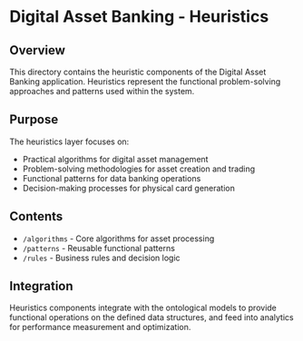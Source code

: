 # Digital Asset Banking - Heuristics

## Overview

This directory contains the heuristic components of the Digital Asset Banking application. Heuristics represent the functional problem-solving approaches and patterns used within the system.

## Purpose

The heuristics layer focuses on:

- Practical algorithms for digital asset management
- Problem-solving methodologies for asset creation and trading
- Functional patterns for data banking operations
- Decision-making processes for physical card generation

## Contents

- `/algorithms` - Core algorithms for asset processing
- `/patterns` - Reusable functional patterns
- `/rules` - Business rules and decision logic

## Integration

Heuristics components integrate with the ontological models to provide functional operations on the defined data structures, and feed into analytics for performance measurement and optimization.
